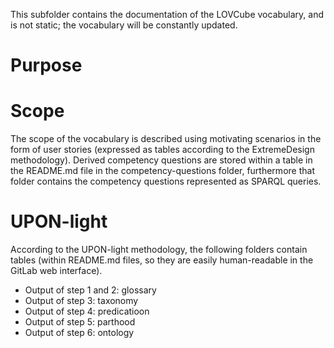 This subfolder contains the documentation of the LOVCube vocabulary, and is not static; the vocabulary will be constantly updated.

# Purpose

# Scope

The scope of the vocabulary is described using motivating scenarios in the form of user stories (expressed as tables according to the ExtremeDesign methodology).
Derived competency questions are stored within a table in the README.md file in the competency-questions folder, furthermore that folder contains the competency questions represented as
SPARQL queries.

# UPON-light
According to the UPON-light methodology, the following folders contain tables (within README.md files, so they are easily human-readable in the GitLab web interface).

* Output of step 1 and 2: glossary
* Output of step 3: taxonomy
* Output of step 4: predicatioon
* Output of step 5: parthood
* Output of step 6: ontology